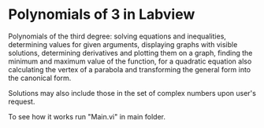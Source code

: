 # Polynomials of 3 in Labview

Polynomials of the third degree:
solving equations and inequalities, determining values for given arguments, displaying graphs with visible solutions, 
determining derivatives and plotting them on a graph, finding the minimum and maximum value of the function,
for a quadratic equation also calculating the vertex of a parabola and transforming the general form into the canonical form.

Solutions may also include those in the set of complex numbers upon user's request.

To see how it works run "Main.vi" in main folder.